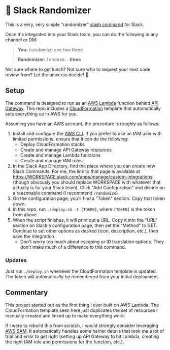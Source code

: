 # :game_die: Slack Randomizer

This is a very, very simple "randomizer" [slash command][] for Slack.

[slash command]: https://api.slack.com/slash-commands 

Once it's integrated into your Slack team, you can do the following in any
channel or DM:

> **You:** /randomize one two three
>
> **Randomizer:** I choose… **three**

Not sure where to get lunch? Not sure who to request your next code review
from? Let the universe decide! :raised_hands:

## Setup

The command is designed to run as an [AWS Lambda][] function behind [API
Gateway][]. This repo includes a [CloudFormation][] template that automatically
sets everything up in AWS for you.

[AWS Lambda]: https://aws.amazon.com/lambda/
[API Gateway]: https://aws.amazon.com/api-gateway/
[CloudFormation]: https://aws.amazon.com/cloudformation/

Assuming you have an AWS account, the procedure is roughly as follows:

1. Install and configure the [AWS CLI][]. If you prefer to use an IAM user with
   limited permissions, ensure that it can do the following:
   - Deploy CloudFormation stacks
   - Create and manage API Gateway resources
   - Create and manage Lambda functions
   - Create and manage IAM roles
1. In the Slack App Directory, find the place where you can create new Slash
   Commands. For me, the link to that page is available at
   https://WORKSPACE.slack.com/apps/manage/custom-integrations (though
   obviously you should replace WORKSPACE with whatever that actually is for
   your Slack team). Click "Add Configuration" and decide on a reasonable
   command (I recommend `/randomize`).
1. On the configuration page, you'll find a "Token" section. Copy that token
   down.
1. In this repo, run `./deploy.sh -t [TOKEN]`, where `[TOKEN]` is the token
   from above.
1. When the script finishes, it will print out a URL. Copy it into the "URL"
   section on Slack's configuration page, then set the "Method" to GET.
   Continue to set other options as desired (icon, description, etc.), then
   save the integration.
   - Don't worry too much about escaping or ID translation options. They don't
     make much of a difference to this command.

[AWS CLI]: https://aws.amazon.com/cli/

### Updates

Just run `./deploy.sh` whenever the CloudFormation template is updated. The
token will automatically be remembered from your initial deployment.

## Commentary

This project started out as the first thing I ever built on AWS Lambda. The
CloudFormation template seen here just duplicates the set of resources I
manually created and linked up to make everything work.

If I were to rebuild this from scratch, I would strongly consider leveraging
[AWS SAM][]. It automatically handles some hairier details that took me a lot
of trial and error to get right (setting up API Gateway to hit Lambda, creating
the right IAM role and permissions for the function, etc.).

[AWS SAM]: https://github.com/awslabs/serverless-application-model
